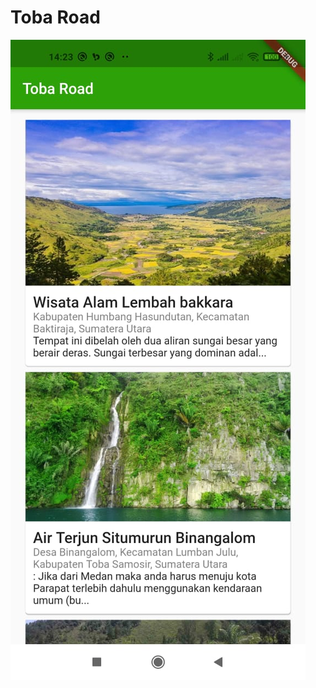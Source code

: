 # Toba Road

![Screenshoot](https://github.com/inialdan/Toba-Road/blob/master/%40assets/Screenshoot%201.jpeg "Screenshoot")